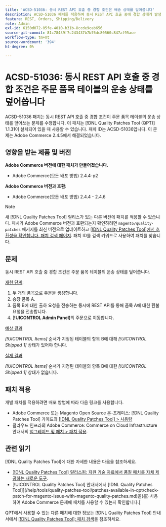 ```yaml
---
title: 'ACSD-51036: 동시 REST API 호출 중 경합 조건은 배송 상태를 덮어씁니다'
description: ACSD-51036 패치를 적용하여 동시 REST API 호출 중에 경합 상태가 발생하여 주문 항목 테이블의 배송 상태를 덮어쓰는 Adobe Commerce 문제를 해결합니다.
feature: REST, Orders, Shipping/Delivery
role: Admin
exl-id: 6150d072-05fe-4010-b31b-8ccde9cab656
source-git-commit: 81c78439f7c243437b7b76dc80560c847af95ace
workflow-type: tm+mt
source-wordcount: '394'
ht-degree: 0%

---
```


# ACSD-51036: 동시 REST API 호출 중 경합 조건은 주문 품목 테이블의 운송 상태를 덮어씁니다

ACSD-51036 패치는 동시 REST API 호출 중 경합 조건이 주문 품목 테이블의 운송 상태를 덮어쓰는 문제를 수정합니다. 이 패치는 [!DNL Quality Patches Tool (QPT)] 1.1.31이 설치되어 있을 때 사용할 수 있습니다. 패치 ID는 ACSD-51036입니다. 이 문제는 Adobe Commerce 2.4.5에서 해결되었습니다.

## 영향을 받는 제품 및 버전

**Adobe Commerce 버전에 대한 패치가 만들어졌습니다.**

* Adobe Commerce(모든 배포 방법) 2.4.4-p2

**Adobe Commerce 버전과 호환:**

* Adobe Commerce(모든 배포 방법) 2.4.4 - 2.4.6

>[!NOTE]
>
>새 [!DNL Quality Patches Tool] 릴리스가 있는 다른 버전에 패치를 적용할 수 있습니다. 패치가 Adobe Commerce 버전과 호환되는지 확인하려면 `magento/quality-patches` 패키지를 최신 버전으로 업데이트하고 [[!DNL Quality Patches Tool]에서 호환성을 확인합니다. 패치 검색 페이지](https://experienceleague.adobe.com/tools/commerce-quality-patches/index.html). 패치 ID를 검색 키워드로 사용하여 패치를 찾습니다.

## 문제

동시 REST API 호출 중 경합 조건은 주문 품목 테이블의 운송 상태를 덮어씁니다.

<u>재현 단계</u>:

1. 두 개의 품목으로 주문을 생성합니다.
1. 송장 품목 A.
1. 품목 B에 대한 출하 요청을 전송하는 동시에 REST API를 통해 품목 A에 대한 환불 요청을 전송합니다.
1. **[!UICONTROL Admin Panel]**&#x200B;의 주문으로 이동합니다.

<u>예상 결과</u>

*[!UICONTROL Items]* 순서가 지정된 테이블의 항목 B에 대해 *[!UICONTROL Shipped 1]* 상태가 있어야 합니다.

<u>실제 결과</u>

*[!UICONTROL Items]* 순서가 지정된 테이블의 항목 B에 대한 *[!UICONTROL Shipped 1]* 상태가 없습니다.

## 패치 적용

개별 패치를 적용하려면 배포 방법에 따라 다음 링크를 사용합니다.

* Adobe Commerce 또는 Magento Open Source 온-프레미스: [!DNL Quality Patches Tool] 가이드의 [[!DNL Quality Patches Tool] > 사용량](/help/tools/quality-patches-tool/usage.md)
* 클라우드 인프라의 Adobe Commerce: Commerce on Cloud Infrastructure 안내서의 [업그레이드 및 패치 > 패치 적용](https://experienceleague.adobe.com/docs/commerce-cloud-service/user-guide/develop/upgrade/apply-patches.html).

## 관련 읽기

[!DNL Quality Patches Tool]에 대한 자세한 내용은 다음을 참조하세요.

* [[!DNL Quality Patches Tool] 릴리스됨: 지원 기술 자료에서 품질 패치를 자체 제공하는 새로운 도구](https://experienceleague.adobe.com/en/docs/commerce-knowledge-base/kb/announcements/commerce-announcements/magento-quality-patches-released-new-tool-to-self-serve-quality-patches).
* [!UICONTROL Quality Patches Tool] 안내서에서  [!DNL Quality Patches Tool]](/help/tools/quality-patches-tool/patches-available-in-qpt/check-patch-for-magento-issue-with-magento-quality-patches.md)을(를) 사용하여 Adobe Commerce 문제에 패치를 사용할 수 있는지 확인합니다.[


QPT에서 사용할 수 있는 다른 패치에 대한 정보는 [!DNL Quality Patches Tool] 안내서에서 [[!DNL Quality Patches Tool]: 패치 검색](https://experienceleague.adobe.com/tools/commerce-quality-patches/index.html)을 참조하세요.
